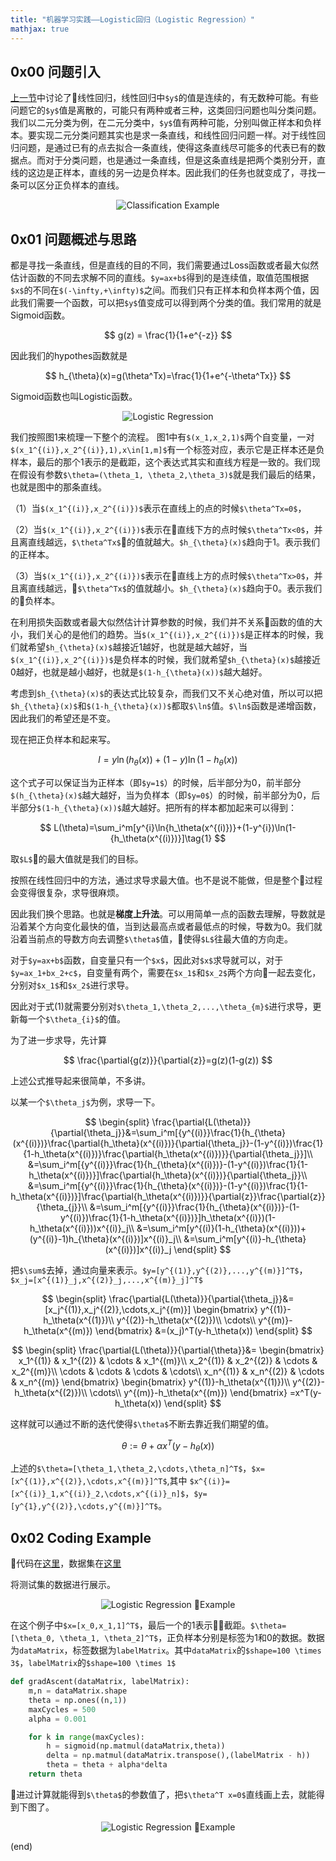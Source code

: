 ```yaml
---
title: "机器学习实践——Logistic回归（Logistic Regression）"
mathjax: true
---
```


## 0x00 问题引入
[上一节](https://joeltsui.github.io/2018/08/24/linear-regression/)中讨论了线性回归，线性回归中`$y$`的值是连续的，有无数种可能。有些问题它的`$y$`值是离散的，可能只有两种或者三种，这类回归问题也叫分类问题。我们以二元分类为例，在二元分类中，`$y$`值有两种可能，分别叫做正样本和负样本。要实现二元分类问题其实也是求一条直线，和线性回归问题一样。对于线性回归问题，是通过已有的点去拟合一条直线，使得这条直线尽可能多的代表已有的数据点。而对于分类问题，也是通过一条直线，但是这条直线是把两个类别分开，直线的这边是正样本，直线的另一边是负样本。因此我们的任务也就变成了，寻找一条可以区分正负样本的直线。


<p align="center"><img src="http://q0qh4z3h0.bkt.clouddn.com/2018-08-26-logistic-regression.png" alt="Classification Example" title style/>


## 0x01 问题概述与思路
都是寻找一条直线，但是直线的目的不同，我们需要通过Loss函数或者最大似然估计函数的不同去求解不同的直线。`$y=ax+b$`得到的是连续值，取值范围根据`$x$`的不同在`$(-\infty,+\infty)$`之间。而我们只有正样本和负样本两个值，因此我们需要一个函数，可以把`$y$`值变成可以得到两个分类的值。我们常用的就是Sigmoid函数。

$$
g(z) = \frac{1}{1+e^{-z}}
$$

因此我们的hypothes函数就是

$$
h_{\theta}(x)=g(\theta^Tx)=\frac{1}{1+e^{-\theta^Tx}}
$$


Sigmoid函数也叫Logistic函数。

<p align="center"><img src="http://q0qh4z3h0.bkt.clouddn.com/2018-08-26-sigmoid-function.png" alt="Logistic Regression" title style/>


我们按照图1来梳理一下整个的流程。
图1中有`$(x_1,x_2,1)$`两个自变量，一对`$(x_1^{(i)},x_2^{(i)},1),x\in[1,m]$`有一个标签对应，表示它是正样本还是负样本，最后的那个1表示的是截距，这个表达式其实和直线方程是一致的。我们现在假设有参数`$\theta=(\theta_1, \theta_2,\theta_3)$`就是我们最后的结果，也就是图中的那条直线。

（1）当`$(x_1^{(i)},x_2^{(i)})$`表示在直线上的点的时候`$\theta^Tx=0$`，

（2）当`$(x_1^{(i)},x_2^{(i)})$`表示在直线下方的点时候`$\theta^Tx<0$`，并且离直线越远，`$\theta^Tx$`的值就越大。`$h_{\theta}(x)$`趋向于1。表示我们的正样本。

（3）当`$(x_1^{(i)},x_2^{(i)})$`表示在直线上方的点时候`$\theta^Tx>0$`，并且离直线越远，`$\theta^Tx$`的值就越小。`$h_{\theta}(x)$`趋向于0。表示我们的负样本。


在利用损失函数或者最大似然估计计算参数的时候，我们并不关系函数的值的大小，我们关心的是他们的趋势。当`$(x_1^{(i)},x_2^{(i)})$`是正样本的时候，我们就希望`$h_{\theta}(x)$`越接近1越好，也就是越大越好，当`$(x_1^{(i)},x_2^{(i)})$`是负样本的时候，我们就希望`$h_{\theta}(x)$`越接近0越好，也就是越小越好，也就是`$(1-h_{\theta}(x))$`越大越好。

考虑到`$h_{\theta}(x)$`的表达式比较复杂，而我们又不关心绝对值，所以可以把`$h_{\theta}(x)$`和`$(1-h_{\theta}(x))$`都取`$\ln$`值。`$\ln$`函数是递增函数，因此我们的希望还是不变。

现在把正负样本和起来写。

$$
l=y\ln{(h_{\theta}(x))}+(1-y)\ln{(1-h_{\theta}(x))}
$$

这个式子可以保证当为正样本（即`$y=1$`）的时候，后半部分为0，前半部分`$(h_{\theta}(x)$`越大越好，当为负样本（即`$y=0$`）的时候，前半部分为0，后半部分`$(1-h_{\theta}(x))$`越大越好。把所有的样本都加起来可以得到：

$$
L(\theta)=\sum_i^m[y^{i}\ln{h_\theta(x^{(i)})}+(1-y^{i})\ln(1-{h_\theta(x^{(i)})}]\tag{1}
$$

取`$L$`的最大值就是我们的目标。

按照在线性回归中的方法，通过求导求最大值。也不是说不能做，但是整个过程会变得很复杂，求导很麻烦。

因此我们换个思路。也就是**梯度上升法**。可以用简单一点的函数去理解，导数就是沿着某个方向变化最快的值，当到达最高点或者最低点的时候，导数为0。我们就沿着当前点的导数方向去调整`$\theta$`值，使得`$L$`往最大值的方向走。

对于`$y=ax+b$`函数，自变量只有一个`$x$`，因此对`$x$`求导就可以，对于`$y=ax_1+bx_2+c$`，自变量有两个，需要在`$x_1$`和`$x_2$`两个方向一起去变化，分别对`$x_1$`和`$x_2$`进行求导。

因此对于式(1)就需要分别对`$\theta_1,\theta_2,...,\theta_{m}$`进行求导，更新每一个`$\theta_{i}$`的值。

为了进一步求导，先计算

$$
\frac{\partial{g(z)}}{\partial{z}}=g(z)(1-g(z))
$$

上述公式推导起来很简单，不多讲。

以某一个`$\theta_j$`为例，求导一下。

$$
\begin{split}
\frac{\partial{L(\theta)}}{\partial{\theta_j}}&=\sum_i^m[{y^{(i)}}\frac{1}{h_{\theta}(x^{(i)})}\frac{\partial{h_\theta}(x^{(i)})}{\partial{\theta_j}}-(1-y^{(i)})\frac{1}{1-h_\theta(x^{(i)})}\frac{\partial{h_\theta(x^{(i)})}}{\partial{\theta_j}}]\\
&=\sum_i^m[{y^{(i)}}\frac{1}{h_{\theta}(x^{(i)})}-(1-y^{(i)})\frac{1}{1-h_\theta(x^{(i)})}]\frac{\partial{h_\theta}(x^{(i)})}{\partial{\theta_j}}\\
&=\sum_i^m[{y^{(i)}}\frac{1}{h_{\theta}(x^{(i)})}-(1-y^{(i)})\frac{1}{1-h_\theta(x^{(i)})}]\frac{\partial{h_\theta(x^{(i)})}}{\partial{z}}\frac{\partial{z}}{\theta_{j}}\\
&=\sum_i^m[{y^{(i)}}\frac{1}{h_{\theta}(x^{(i)})}-(1-y^{(i)})\frac{1}{1-h_\theta(x^{(i)})}]h_\theta(x^{(i)})(1-h_\theta(x^{(i)}))x^{(i)}_j\\
&=\sum_i^m[y^{(i)}(1-h_{\theta}(x^{(i)}))+(y^{(i)}-1)h_{\theta}(x^{(i)})]x^{(i)}_j\\
&=\sum_i^m[y^{(i)}-h_{\theta}(x^{(i)})]x^{(i)}_j
\end{split}
$$

把`$\sum$`去掉，通过向量来表示。`$y=[y^{(1)},y^{(2)},...,y^{(m)}]^T$`，`$x_j=[x^{(1)}_j,x^{(2)}_j,...,x^{(m)}_j]^T$`

$$
\begin{split}
\frac{\partial{L(\theta)}}{\partial{\theta_j}}&=[x_j^{(1)},x_j^{(2)},\cdots,x_j^{(m)}]
\begin{bmatrix}
y^{(1)}-h_\theta(x^{(1)})\\
y^{(2)}-h_\theta(x^{(2)})\\
\cdots\\
y^{(m)}-h_\theta(x^{(m)})
\end{bmatrix}
&=(x_j)^T(y-h_\theta(x))
\end{split}
$$

$$
\begin{split}
\frac{\partial{L(\theta)}}{\partial{\theta}}&=
\begin{bmatrix}
x_1^{(1)} & x_1^{(2)} & \cdots & x_1^{(m)}\\
x_2^{(1)} & x_2^{(2)} & \cdots & x_2^{(m)}\\
\cdots & \cdots & \cdots & \cdots\\
x_n^{(1)} & x_n^{(2)} & \cdots & x_n^{(m)}
\end{bmatrix}
\begin{bmatrix}
y^{(1)}-h_\theta(x^{(1)})\\
y^{(2)}-h_\theta(x^{(2)})\\
\cdots\\
y^{(m)}-h_\theta(x^{(m)})
\end{bmatrix}
=x^T(y-h_\theta(x))
\end{split}
$$

这样就可以通过不断的迭代使得`$\theta$`不断去靠近我们期望的值。

$$
\theta := \theta + \alpha x^T(y-h_\theta(x))
$$

上述的`$\theta=[\theta_1,\theta_2,\cdots,\theta_n]^T$`，`$x=[x^{(1)},x^{(2)},\cdots,x^{(m)}]^T$`,其中 `$x^{(i)}=[x^{(i)}_1,x^{(i)}_2,\cdots,x^{(i)}_n]$`，`$y=[y^{1},y^{(2)},\cdots,y^{(m)}]^T$`。

## 0x02 Coding Example
代码在[这里](https://github.com/JoelTsui/joeltsui.github.io/raw/master/assets/files/logRegres.py)，数据集在[这里](https://github.com/JoelTsui/joeltsui.github.io/raw/master/assets/files/testSet.txt)

将测试集的数据进行展示。

<p align="center"><img src="http://q0qh4z3h0.bkt.clouddn.com/2018-08-26-logistic-example.png" alt="Logistic Regression Example" title style/>
</p>

在这个例子中`$x=[x_0,x_1,1]^T$`，最后一个的1表示截距。`$\theta=[\theta_0, \theta_1, \theta_2]^T$`，正负样本分别是标签为1和0的数据。数据为`dataMatrix`，标签数据为`labelMatrix`。其中`dataMatrix`的`$shape=100 \times 3$`，`labelMatrix`的`$shape=100 \times 1$`

``` python
def gradAscent(dataMatrix, labelMatrix):
    m,n = dataMatrix.shape
    theta = np.ones((n,1))
    maxCycles = 500
    alpha = 0.001

    for k in range(maxCycles):
        h = sigmoid(np.matmul(dataMatrix,theta))
        delta = np.matmul(dataMatrix.transpose(),(labelMatrix - h))
        theta = theta + alpha*delta
    return theta
```
进过计算就能得到`$\theta$`的参数值了，把`$\theta^T x=0$`直线画上去，就能得到下图了。

<p align="center"><img src="http://q0qh4z3h0.bkt.clouddn.com/2018-08-26-logistic-example-result.png" alt="Logistic Regression Example" title style/>
</p>

(end)












